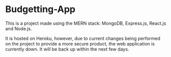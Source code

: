 # Budgetting-App

This is a project made using the MERN stack: MongoDB, Express.js, React.js and Node.js. 

It is hosted on Heroku, however, due to current changes being performed on the project to provide a more secure product, the web application is currently down. It will be back up within the next few days.
